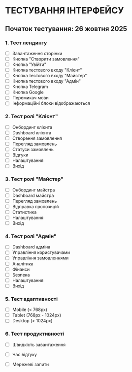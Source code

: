 # ТЕСТУВАННЯ ІНТЕРФЕЙСУ

## Початок тестування: 26 жовтня 2025

### 1. Тест лендингу
- [ ] Завантаження сторінки
- [ ] Кнопка "Створити замовлення"
- [ ] Кнопка "Увійти"
- [ ] Кнопка тестового входу "Клієнт"
- [ ] Кнопка тестового входу "Майстер"
- [ ] Кнопка тестового входу "Адмін"
- [ ] Кнопка Telegram
- [ ] Кнопка Google
- [ ] Перемикач мови
- [ ] Інформаційні блоки відображаються

### 2. Тест ролі "Клієнт"
- [ ] Онбординг клієнта
- [ ] Dashboard клієнта
- [ ] Створення замовлення
- [ ] Перегляд замовлень
- [ ] Статуси замовлень
- [ ] Відгуки
- [ ] Налаштування
- [ ] Вихід

### 3. Тест ролі "Майстер"
- [ ] Онбординг майстра
- [ ] Dashboard майстра
- [ ] Перегляд замовлень
- [ ] Відправка пропозицій
- [ ] Статистика
- [ ] Налаштування
- [ ] Вихід

### 4. Тест ролі "Адмін"
- [ ] Dashboard адміна
- [ ] Управління користувачами
- [ ] Управління замовленнями
- [ ] Аналітика
- [ ] Фінанси
- [ ] Безпека
- [ ] Налаштування
- [ ] Вихід

### 5. Тест адаптивності
- [ ] Mobile (< 768px)
- [ ] Tablet (768px - 1024px)
- [ ] Desktop (> 1024px)

### 6. Тест продуктивності
- [ ] Швидкість завантаження
- [ ] Час відгуку
- [ ] Мережеві запити

